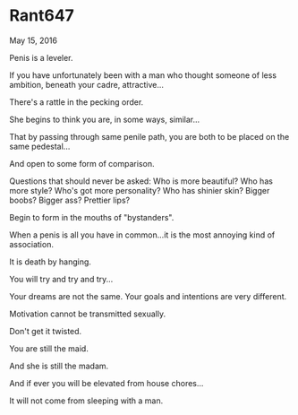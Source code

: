 # Rant647


May 15, 2016

Penis is a leveler.

If you have unfortunately been with a man who thought someone of less ambition, beneath your cadre, attractive...

There's a rattle in the pecking order.

She begins to think you are, in some ways, similar...

That by passing through same penile path, you are both to be placed on the same pedestal...

And open to some form of comparison.

Questions that should never be asked: Who is more beautiful? Who has more style? Who's got more personality? Who has shinier skin? Bigger boobs? Bigger ass? Prettier lips?

Begin to form in the mouths of "bystanders".

When a penis is all you have in common...it is the most annoying kind of association. 

It is death by hanging.

You will try and try and try...

Your dreams are not the same. Your goals and intentions are very different. 

Motivation cannot be transmitted sexually.

Don't get it twisted.

You are still the maid.

And she is still the madam.

And if ever you will be elevated from house chores...

It will not come from sleeping with a man.